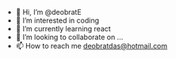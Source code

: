 - 👋 Hi, I’m @deobratE
- 👀 I’m interested in coding
- 🌱 I’m currently learning react
- 💞️ I’m looking to collaborate on ...
- 📫 How to reach me deobratdas@hotmail.com

<!---
deobratE/deobratE is a ✨ special ✨ repository because its `README.md` (this file) appears on your GitHub profile.
You can click the Preview link to take a look at your changes.
--->
